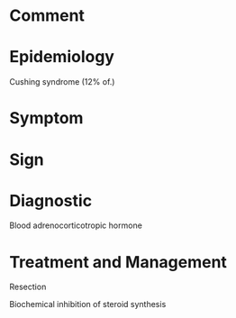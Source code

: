 # Comment

# Epidemiology

Cushing syndrome
(12% of.)

# Symptom

# Sign

# Diagnostic

Blood adrenocorticotropic hormone

# Treatment and Management

Resection

Biochemical inhibition of steroid synthesis
